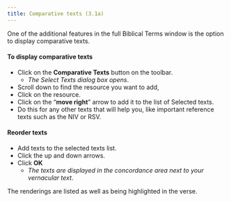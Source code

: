 ```yaml
---
title: Comparative texts (3.1a)
---
```

One of the additional features in the full Biblical Terms window is the option to display comparative texts.

#### To display comparative texts

-   Click on the **Comparative Texts** button on the toolbar.  
    -  *The Select Texts dialog box opens*.
-   Scroll down to find the resource you want to add,
-   Click on the resource.
-   Click on the “**move right**” arrow to add it to the list of Selected texts.
-   Do this for any other texts that will help you, like important reference texts such as the NIV or RSV.

#### Reorder texts

-   Add texts to the selected texts list.
-   Click the up and down arrows.
-   Click **OK**  
    -  *The texts are displayed in the concordance area next to your vernacular text*.

The renderings are listed as well as being highlighted in the verse.

